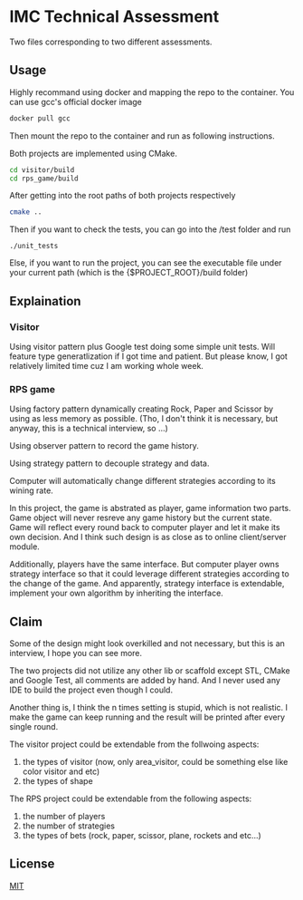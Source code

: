 # IMC Technical Assessment

Two files corresponding to two different assessments.

## Usage

Highly recommand using docker and mapping the repo to the container.
You can use gcc's official docker image

```bash
docker pull gcc
```
Then mount the repo to the container and run as following instructions.

Both projects are implemented using CMake. 

```bash
cd visitor/build
cd rps_game/build
```
After getting into the root paths of both projects respectively
```bash
cmake ..
```
Then if you want to check the tests, you can go into the /test folder and run
```
./unit_tests
```
Else, if you want to run the project, you can see the executable file under your current path (which is the {$PROJECT_ROOT}/build folder)

## Explaination

### Visitor

Using visitor pattern plus Google test doing some simple unit tests.
Will feature type generatlization if I got time and patient.
But please know, I got relatively limited time cuz I am working whole week.

### RPS game

Using factory pattern dynamically creating Rock, Paper and Scissor by using as less memory as possible. (Tho, I don't think it is necessary, but anyway, this is a technical interview, so ...)

Using observer pattern to record the game history.

Using strategy pattern to decouple strategy and data.

Computer will automatically change different strategies according to its wining rate.

In this project, the game is abstrated as player, game information two parts. Game object will never resreve any game history but the current state. Game will reflect every round back to computer player and let it make its own decision. And I think such design is as close as to online client/server module.

Additionally, players have the same interface. But computer player owns strategy interface so that it could leverage different strategies according to the change of the game. And apparently, strategy interface is extendable, implement your own algorithm by inheriting the interface.

## Claim
Some of the design might look overkilled and not necessary, but this is an interview, I hope you can see more.

The two projects did not utilize any other lib or scaffold except STL, CMake and Google Test, all comments are added by hand. And I never used any IDE to build the project even though I could.

Another thing is, I think the n times setting is stupid, which is not realistic. I make the game can keep running and the result will be printed after every single round.

The visitor project could be extendable from the follwoing aspects:
1. the types of visitor (now, only area_visitor, could be something else like color visitor and etc)
2. the types of shape

The RPS project could be extendable from the following aspects:

1. the number of players
2. the number of strategies
3. the types of bets (rock, paper, scissor, plane, rockets and etc...)

## License
[MIT](https://choosealicense.com/licenses/mit/)